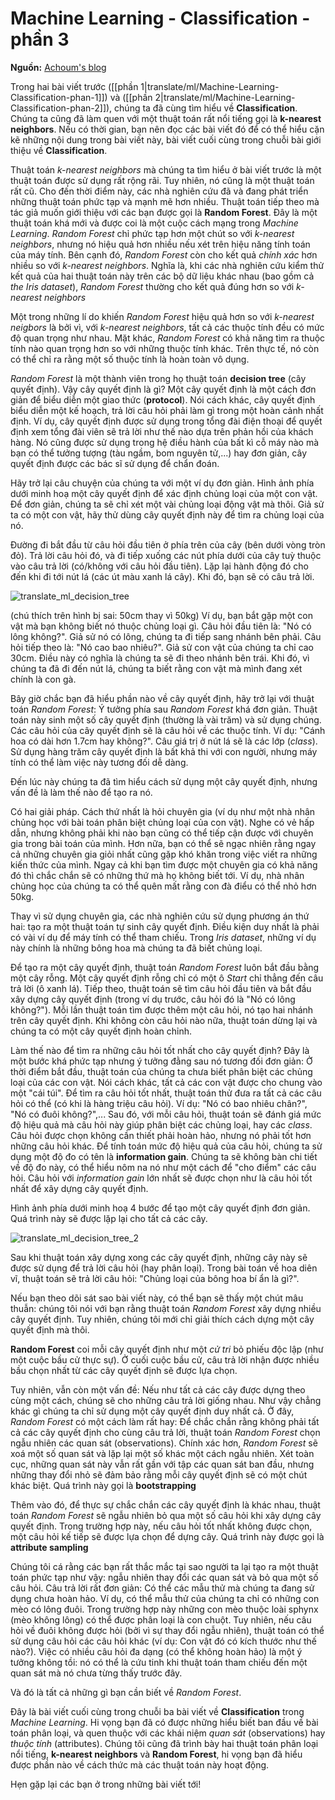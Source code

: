 # Machine Learning - Classification - phần 3

**Nguồn:** [Achoum's blog](http://blog.mathieu.guillame-bert.com/2015/07/23/machine-learning-for-dummies-part-3/)

Trong hai bài viết trước ([[phần 1|translate/ml/Machine-Learning-Classification-phan-1]]) và ([[phần 2|translate/ml/Machine-Learning-Classification-phan-2]]), chúng ta đã cùng tìm hiểu về **Classification**. Chúng ta cũng đã làm quen với một thuật toán rất nổi tiếng gọi là **k-nearest neighbors**. Nếu có thời gian, bạn nên đọc các bài viết đó để có thể hiểu cặn kẽ những nội dung trong bài viết này, bài viết cuối cùng trong chuỗi bài giới thiệu về **Classification**.

Thuật toán *k-nearest neighbors* mà chúng ta tìm hiểu ở bài viết trước là một thuật toán được sử dụng rất rộng rãi. Tuy nhiên, nó cũng là một thuật toán rất cũ. Cho đến thời điểm này, các nhà nghiên cứu đã và đang phát triển những thuật toán phức tạp và mạnh mẽ hơn nhiều. Thuật toán tiếp theo mà tác giả muốn giới thiệu với các bạn được gọi là **Random Forest**. Đây là một thuật toán khá mới và được coi là một cuộc cách mạng trong *Machine Learning*. *Random Forest* chỉ phức tạp hơn một chút so với *k-nearest neighbors*, nhưng nó hiệu quả hơn nhiều nếu xét trên hiệu năng tính toán của máy tính. Bên cạnh đó, *Random Forest* còn cho kết quả *chính xác* hơn nhiều so với *k-nearest neighbors*. Nghĩa là, khi các nhà nghiên cứu kiểm thử kết quả của hai thuật toán này trên các bộ dữ liệu khác nhau (bao gồm cả *the Iris dataset*), *Random Forest* thường cho kết quả đúng hơn so với *k-nearest neighbors*

Một trong những lí do khiến *Random Forest* hiệu quả hơn so với *k-nearest neigbors* là bởi vì, với *k-nearest neighbors*, tất cả các thuộc tính đều có mức độ quan trọng như nhau. Mặt khác, *Random Forest* có khả năng tìm ra thuộc tính nào quan trọng hơn so với những thuộc tính khác. Trên thực tế, nó còn có thể chỉ ra rằng một số thuộc tính là hoàn toàn vô dụng.

*Random Forest* là một thành viên trong họ thuật toán **decision tree** (cây quyết định). Vậy cây quyết định là gì? Một cây quyết định là một cách đơn giản để biểu diễn một giao thức (**protocol**). Nói cách khác, cây quyết định biểu diễn một kế hoạch, trả lời câu hỏi phải làm gì trong một hoàn cảnh nhất định. Ví dụ, cây quyết định được sử dụng trong tổng đài điện thoại để quyết định xem tổng đài viên sẽ trả lời như thế nào dựa trên phản hồi của khách hàng. Nó cũng được sử dụng trong hệ điều hành của bất kì cỗ máy nào mà bạn có thể tưởng tượng (tàu ngầm, bom nguyên tử,...) hay đơn giản, cây quyết định được các bác sĩ sử dụng để chẩn đoán.

Hãy trở lại câu chuyện của chúng ta với một ví dụ đơn giản. Hình ảnh phía dưới minh hoạ một cây quyết định để xác định chủng loại của một con vật. Để đơn giản, chúng ta sẽ chỉ xét một vài chủng loại động vật mà thôi. Giả sử ta có một con vật, hãy thử dùng cây quyết định này để tìm ra chủng loại của nó.

Đường đi bắt đầu từ câu hỏi đầu tiên ở phía trên của cây (bên dưới vòng tròn đỏ). Trả lời câu hỏi đó, và đi tiếp xuống các nút phía dưới của cây tuỳ thuộc vào câu trả lời (có/không với câu hỏi đầu tiên). Lặp lại hành động đó cho đến khi đi tới nút lá (các út màu xanh lá cây). Khi đó, bạn sẽ có câu trả lời.

![translate_ml_decision_tree](http://blog.mathieu.guillame-bert.com/wp-content/uploads/2015/07/exampledt.png)

(chú thích trên hình bị sai: 50cm thay vì 50kg)
Ví dụ, bạn bắt gặp một con vật mà bạn không biết nó thuộc chủng loại gì. Câu hỏi đầu tiên là: "Nó có lông không?". Giả sử nó có lông, chúng ta đi tiếp sang nhánh bên phải. Câu hỏi tiếp theo là: "Nó cao bao nhiêu?". Giả sử con vật của chúng ta chỉ cao 30cm. Điều này có nghĩa là chúng ta sẽ đi theo nhánh bên trái. Khi đó, vì chúng ta đã đi đến nút lá, chúng ta biết rằng con vật mà mình đang xét chính là con gà.

Bây giờ chắc bạn đã hiểu phần nào về cây quyết định, hãy trở lại với thuật toán *Random Forest*: Ý tưởng phía sau *Random Forest* khá đơn giản. Thuật toán này sinh một số cây quyết định (thường là vài trăm) và sử dụng chúng. Các câu hỏi của cây quyết định sẽ là câu hỏi về các thuộc tính. Ví dụ: "Cánh hoa có dài hơn 1.7cm hay không?". Câu giá trị ở nút lá sẽ là các lớp (*class*). Sử dụng hàng trăm cây quyết định là bất khả thi với con người, nhưng máy tính có thể làm việc này tương đối dễ dàng.

Đến lúc này chúng ta đã tìm hiểu cách sử dụng một cây quyết định, nhưng vấn đề là làm thế nào để tạo ra nó.

Có hai giải pháp. Cách thứ nhất là hỏi chuyên gia (ví dụ như một nhà nhân chủng học với bài toán phân biệt chủng loại của con vật). Nghe có vẻ hấp dẫn, nhưng không phải khi nào bạn cũng có thể tiếp cận được với chuyên gia trong bài toán của mình. Hơn nữa, bạn có thể sẽ ngạc nhiên rằng ngay cả những chuyên gia giỏi nhất cũng gặp khó khăn trong việc viết ra những kiến thức của mình. Ngay cả khi bạn tìm được một chuyên gia có khả năng đó thì chắc chắn sẽ có những thứ mà họ không biết tới. Ví dụ, nhà nhân chủng học của chúng ta có thể quên mất rằng con đà điểu có thể nhỏ hơn 50kg.

Thay vì sử dụng chuyên gia, các nhà nghiên cứu sử dụng phương án thứ hai: tạo ra một thuật toán tự sinh cây quyết định. Điều kiện duy nhất là phải có vài ví dụ để máy tính có thể tham chiếu. Trong *Iris dataset*, những ví dụ này chính là những bông hoa mà chúng ta đã biết chủng loại. 

Để tạo ra một cây quyết định, thuật toán *Random Forest* luôn bắt đầu bằng một cây rỗng. Một cây quyết định rỗng chỉ có một ô *Start* chỉ thẳng đến câu trả lời (ô xanh lá). Tiếp theo, thuật toán sẽ tìm câu hỏi đầu tiên và bắt đầu xây dựng cây quyết định (trong ví dụ trước, câu hỏi đó là "Nó có lông không?"). Mỗi lần thuật toán tìm được thêm một câu hỏi, nó tạo hai nhánh trên cây quyết định. Khi không còn câu hỏi nào nữa, thuật toán dừng lại và chúng ta có một cây quyết định hoàn chỉnh.

Làm thế nào để tìm ra những câu hỏi tốt nhất cho cây quyết định? Đây là một bước khá phức tạp nhưng ý tưởng đằng sau nó tương đối đơn giản: Ở thời điểm bắt đầu, thuật toán của chúng ta chưa biết phân biệt các chủng loại của các con vật. Nói cách khác, tất cả các con vật được cho chung vào một "cái túi". Để tìm ra câu hỏi tốt nhất, thuật toán thử đưa ra tất cả các câu hỏi có thể (có khi là hàng triệu câu hỏi). Ví dụ: "Nó có bao nhiêu chân?", "Nó có đuôi không?",... Sau đó, với mỗi câu hỏi, thuật toán sẽ đánh giá mức độ hiệu quả mà câu hỏi này giúp phân biệt các chủng loại, hay các *class*. Câu hỏi được chọn không cần thiết phải hoàn hảo, nhưng nó phải tốt hơn những câu hỏi khác. Để tính toán mức độ hiệu quả của câu hỏi, chúng ta sử dụng một độ đo có tên là **information gain**. Chúng ta sẽ không bàn chi tiết về độ đo này, có thể hiểu nôm na nó như một cách để "cho điểm" các câu hỏi. Câu hỏi với *information gain* lớn nhất sẽ được chọn như là câu hỏi tốt nhất để xây dựng cây quyết định.

Hình ảnh phía dưới minh hoạ 4 bước để tạo một cây quyết định đơn giản. Quá trình này sẽ được lặp lại cho tất cả các cây.

![translate_ml_decision_tree_2](http://blog.mathieu.guillame-bert.com/wp-content/uploads/2015/07/building-dt.png)

Sau khi thuật toán xây dựng xong các cây quyết định, những cây này sẽ được sử dụng để trả lời câu hỏi (hay phân loại). Trong bài toán về hoa diên vĩ, thuật toán sẽ trả lời câu hỏi: "Chủng loại của bông hoa bí ẩn là gì?".

Nếu bạn theo dõi sát sao bài viết này, có thể bạn sẽ thấy một chút mâu thuẫn: chúng tôi nói với bạn rằng thuật toán *Random Forest* xây dựng nhiều cây quyết định. Tuy nhiên, chúng tôi mới chỉ giải thích cách dựng một cây quyết định mà thôi.

**Random Forest** coi mỗi cây quyết định như một *cử tri* bỏ phiếu độc lập (như một cuộc bầu cử thực sự). Ở cuối cuộc bầu cử, câu trả lời nhận được nhiều bầu chọn nhất từ các cây quyết định sẽ được lựa chọn.

Tuy nhiên, vẫn còn một vấn đề: Nếu như tất cả các cây được dựng theo cùng một cách, chúng sẽ cho những câu trả lời giống nhau. Như vậy chẳng khác gì chúng ta chỉ sử dụng một cây quyết định duy nhất cả. Ở đây, *Random Forest* có một cách làm rất hay: Để chắc chắn rằng không phải tất cả các cây quyết định cho cùng câu trả lời, thuật toán *Random Forest* chọn ngẫu nhiên các quan sát (observations). Chính xác hơn, *Random Forest* sẽ xoá một số quan sát và lặp lại một số khác một cách ngẫu nhiên. Xét toàn cục, những quan sát này vẫn rất gần với tập các quan sát ban đầu, nhưng những thay đổi nhỏ sẽ đảm bảo rằng mỗi cây quyết định sẽ có một chút khác biệt. Quá trình này gọi là **bootstrapping**

Thêm vào đó, để thực sự chắc chắn các cây quyết định là khác nhau, thuật toán *Random Forest* sẽ ngẫu nhiên bỏ qua một số câu hỏi khi xây dựng cây quyết định. Trong trường hợp này, nếu câu hỏi tốt nhất không được chọn, một câu hỏi kế tiếp sẽ được lựa chọn để dựng cây. Quá trình này được gọi là **attribute sampling**

Chúng tôi cá rằng các bạn rất thắc mắc tại sao người ta lại tạo ra một thuật toán phức tạp như vậy: ngẫu nhiên thay đổi các quan sát và bỏ qua một số câu hỏi. Câu trả lời rất đơn giản: Có thể các mẫu thử mà chúng ta đang sử dụng chưa hoàn hảo. Ví dụ, có thể mẫu thử của chúng ta chỉ có những con mèo có lông đuôi. Trong trường hợp này những con mèo thuộc loài sphynx (mèo không lông) có thể được phân loại là con chuột. Tuy nhiên, nếu câu hỏi về đuôi không được hỏi (bởi vì sự thay đổi ngẫu nhiên), thuật toán có thể sử dụng câu hỏi các câu hỏi khác (ví dụ: Con vật đó có kích thước như thế nào?). Việc có nhiều câu hỏi đa dạng (có thể không hoàn hảo) là một ý tưởng không tồi: nó có thể là cứu tinh khi thuật toán tham chiếu đến một quan sát mà nó chưa từng thấy trước đây.

Và đó là tất cả những gì bạn cần biết về *Random Forest*.

Đây là bài viết cuối cùng trong chuỗi ba bài viết về **Classification** trong *Machine Learning*. Hi vọng bạn đã có được những hiểu biết ban đầu về bài toán phân loại, và quen thuộc với các khái niệm *quan sát* (observations) hay *thuộc tính* (attributes). Chúng tôi cũng đã trình bày hai thuật toán phân loại nổi tiếng, **k-nearest neighbors** và **Random Forest**, hi vọng bạn đã hiểu được phần nào về cách thức mà các thuật toán này hoạt động.

Hẹn gặp lại các bạn ở trong những bài viết tới!


